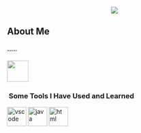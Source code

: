 <p align="center">
 <img src="https://capsule-render.vercel.app/api?type=waving&color=gradient&height=300&section=header&text=Hello%20there&fontSize=90&animation=fadeIn&customColorList=0,1,2,3,4,5" />
</p>
<h2>About Me</h2>
<h4>.....</h4>
<a href="https://www.instagram.com/zacharydpeters/">
  <img height="50" src="https://user-images.githubusercontent.com/46517096/166974368-9798f39f-1f46-499c-b14e-81f0a3f83a06.png"/>
</a>
<h3>  &nbsp;Some Tools I Have Used and Learned</h3>
<p align="left">
<img src="https://cdn.jsdelivr.net/gh/devicons/devicon/icons/vscode/vscode-original.svg" alt="vscode" width="45" height="45"/>
<img src="https://cdn.jsdelivr.net/gh/devicons/devicon@latest/icons/java/java-original-wordmark.svg"alt="java" width="45" height="45"/>
<img src="https://cdn.jsdelivr.net/gh/devicons/devicon@latest/icons/html5/html5-original.svg"alt="html" width="45" height="45"/>
</p>
<!-- ![Snake animation](https://github.com/thepiyushmalhotra/thepiyushmalhotra/blob/output/github-contribution-grid-snake.svg) -->
<!--[![Anurag's GitHub stats](https://github-readme-stats.vercel.app/api?username=zacharydpeters21)](https://github.com/zacharydpeters21/github-readme-stats) -->
